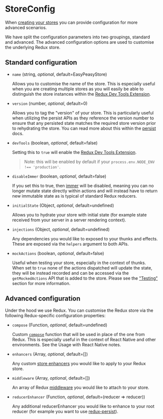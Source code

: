 # StoreConfig

When [creating your stores](/docs/api/create-store.html) you can provide
configuration for more advanced scenarios.

We have split the configuration parameters into two groupings, standard and
advanced. The advanced configuration options are used to customise the
underlying Redux store.

## Standard configuration

- `name` (string, _optional_, default=EasyPeasyStore)

  Allows you to customise the name of the store. This is especially useful when
  you are creating multiple stores as you will easily be able to distinguish the
  store instances within the
  [Redux Dev Tools Extension](https://github.com/zalmoxisus/redux-devtools-extension).

- `version` (number, _optional_, default=0)

  Allows you to tag the "version" of your store. This is particularly useful
  when utilizing the persist APIs as they reference the version number to ensure
  that any persisted state matches the required store version prior to
  rehydrating the store. You can read more about this within the
  [persist](/docs/api/persist.html) docs.

- `devTools` (boolean, _optional_, default=false)

  Setting this to `true` will enable the
  [Redux Dev Tools Extension](https://github.com/zalmoxisus/redux-devtools-extension).

  > Note: this will be enabled by default if your
  > `process.env.NODE_ENV !== 'production'`.

- `disableImmer` (boolean, _optional_, default=false)

  If you set this to true, then [immer](https://github.com/mweststrate/immer)
  will be disabled, meaning you can no longer mutate state directly within
  actions and will instead have to return new immutable state as is typical of
  standard Redux reducers.

- `initialState` (Object, _optional_, default=undefined)

  Allows you to hydrate your store with initial state (for example state
  received from your server in a server rendering context).

- `injections` (Object, _optional_, default=undefined)

  Any dependencies you would like to exposed to your thunks and effects. These
  are exposed via the `helpers` argument to both APIs.

- `mockActions` (boolean, _optional_, default=false)

  Useful when testing your store, especially in the context of thunks. When set
  to `true` none of the actions dispatched will update the state, they will be
  instead recorded and can be accessed via the `getMockedActions` API that is
  added to the store. Please see the ["Testing"](/docs/testing/) section for
  more information.

## Advanced configuration

Under the hood we use Redux. You can customise the Redux store via the following
Redux-specific configuration properties:

- `compose` (Function, _optional_, default=undefined)

  Custom [`compose`](https://redux.js.org/api/compose) function that will be
  used in place of the one from Redux. This is especially useful in the context
  of React Native and other environments. See the Usage with React Native notes.

- `enhancers` (Array, _optional_, default=[])

  Any custom [store enhancers](https://redux.js.org/glossary#store-enhancer) you
  would like to apply to your Redux store.

- `middleware` (Array, _optional_, default=[])

  An array of Redux [middleware](https://redux.js.org/glossary#middleware) you
  would like to attach to your store.

- `reducerEnhancer` (Function, _optional_, default=(reducer => reducer))

  Any additional reducerEnhancer you would like to enhance to your root reducer
  (for example you want to use
  [redux-persist](https://github.com/rt2zz/redux-persist)).
